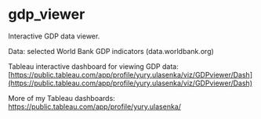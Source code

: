 # gdp_viewer
Interactive GDP data viewer.

Data: selected World Bank GDP indicators (data.worldbank.org)

Tableau interactive dashboard for viewing GDP data:
[https://public.tableau.com/app/profile/yury.ulasenka/viz/GDPviewer/Dash](https://public.tableau.com/app/profile/yury.ulasenka/viz/GDPviewer/Dash)

More of my Tableau dashboards: https://public.tableau.com/app/profile/yury.ulasenka/
